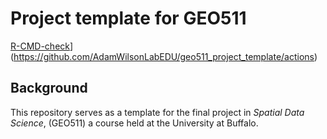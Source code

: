# Project template for GEO511

 [R-CMD-check](https://github.com/AdamWilsonLabEDU/geo511_project_template/workflows/R-CMD-check/badge.svg)](https://github.com/AdamWilsonLabEDU/geo511_project_template/actions)

## Background
This repository serves as a template for the final project in _Spatial Data Science_, (GEO511) a course held at the University at Buffalo.  

